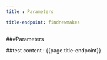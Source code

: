 ```yaml
---
title : Parameters

title-endpoint: findnewmakes
---
```


###Parameters

##test content : {{page.title-endpoint}} 
